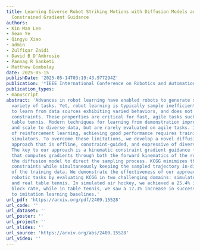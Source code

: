 ```yaml
---
title: Learning Diverse Robot Striking Motions with Diffusion Models and Kinematically
  Constrained Gradient Guidance
authors:
- Kin Man Lee
- Sean Ye
- Qingyu Xiao
- admin
- Zulfiqar Zaidi
- David B D'Ambrosio
- Pannag R Sanketi
- Matthew Gombolay
date: 2025-05-15
publishDate: '2025-05-14T03:19:43.977294Z'
publication: '*IEEE International Conference on Robotics and Automation (ICRA)*'
publication_types:
- manuscript
abstract: 'Advances in robot learning have enabled robots to generate skills for a
  variety of tasks. Yet, robot learning is typically sample inefficient, struggles
  to learn from data sources exhibiting varied behaviors, and does not naturally incorporate
  constraints. These properties are critical for fast, agile tasks such as playing
  table tennis. Modern techniques for learning from demonstration improve sample efficiency
  and scale to diverse data, but are rarely evaluated on agile tasks. In the case
  of reinforcement learning, achieving good performance requires training on high-fidelity
  simulators. To overcome these limitations, we develop a novel diffusion modeling
  approach that is offline, constraint-guided, and expressive of diverse agile behaviors.
  The key to our approach is a kinematic constraint gradient guidance (KCGG) technique
  that computes gradients through both the forward kinematics of the robot arm and
  the diffusion model to direct the sampling process. KCGG minimizes the cost of violating
  constraints while simultaneously keeping the sampled trajectory in-distribution
  of the training data. We demonstrate the effectiveness of our approach for time-critical
  robotic tasks by evaluating KCGG in two challenging domains: simulated air hockey
  and real table tennis. In simulated air hockey, we achieved a 25.4% increase in
  block rate, while in table tennis, we saw a 17.3% increase in success rate compared
  to imitation learning baselines.'
url_pdf: 'https://arxiv.org/pdf/2409.15528'
url_code: ''
url_dataset: ''
url_poster: ''
url_project: ''
url_slides: ''
url_source: 'https://arxiv.org/abs/2409.15528'
url_video: ''
---
```


